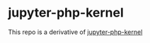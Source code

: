 # jupyter-php-kernel

This repo is a derivative of [jupyter-php-kernel](https://github.com/Rabrennie/jupyter-php-kernel)
